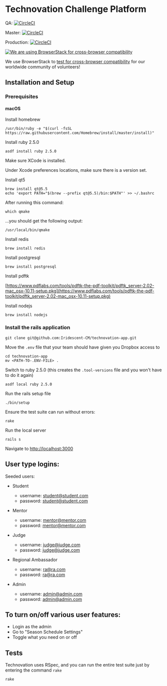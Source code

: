 # Technovation Challenge Platform

QA: [![CircleCI](https://circleci.com/gh/Iridescent-CM/technovation-app/tree/qa.svg?style=svg&circle-token=2761348ab1cf794859c6cc40536654b342a8a9d1)](https://circleci.com/gh/Iridescent-CM/technovation-app/tree/qa)

Master: [![CircleCI](https://circleci.com/gh/Iridescent-CM/technovation-app/tree/master.svg?style=svg&circle-token=2761348ab1cf794859c6cc40536654b342a8a9d1)](https://circleci.com/gh/Iridescent-CM/technovation-app/tree/master)

Production: [![CircleCI](https://circleci.com/gh/Iridescent-CM/technovation-app/tree/production.svg?style=svg&circle-token=2761348ab1cf794859c6cc40536654b342a8a9d1)](https://circleci.com/gh/Iridescent-CM/technovation-app/tree/production)

[![We are using BrowserStack for cross-browser compatibility](https://s3.amazonaws.com/technovation-uploads-production/header-logo.png "BrowserStack")](https://www.browserstack.com/)

We use BrowserStack to [test for cross-browser compatibility](https://www.browserstack.com/) for our worldwide community of volunteers!

## Installation and Setup

### Prerequisites

#### macOS

Install homebrew

```
/usr/bin/ruby -e "$(curl -fsSL https://raw.githubusercontent.com/Homebrew/install/master/install)"
```

Install ruby 2.5.0

```
asdf install ruby 2.5.0
```

Make sure XCode is installed.

Under Xcode preferences locations, make sure there is a version set.

Install qt5


```
brew install qt@5.5
echo 'export PATH="$(brew --prefix qt@5.5)/bin:$PATH"' >> ~/.bashrc
```

After running this command:

```
which qmake
```

...you should get the following output:
```
/usr/local/bin/qmake
```

Install redis

```
brew install redis
```

Install postgresql

```
brew install postgresql
```

Install pdftk

[https://www.pdflabs.com/tools/pdftk-the-pdf-toolkit/pdftk_server-2.02-mac_osx-10.11-setup.pkg](https://www.pdflabs.com/tools/pdftk-the-pdf-toolkit/pdftk_server-2.02-mac_osx-10.11-setup.pkg)

Install nodejs

```
brew install nodejs
```


### Install the rails application

```
git clone git@github.com:Iridescent-CM/technovation-app.git
```

Move the `.env` file that your team should have given you Dropbox access to

```
cd technovation-app
mv <PATH-TO-.ENV-FILE> .
```

Switch to ruby 2.5.0 (this creates the `.tool-versions` file and you won't have to do it again)
```
asdf local ruby 2.5.0
```

Run the rails setup file

```
./bin/setup
```

Ensure the test suite can run without errors:

```
rake
```

Run the local server

```
rails s
```

Navigate to [http://localhost:3000](http://localhost:3000)


## User type logins:

Seeded users:

* Student
  * username: student@student.com
  * password: student@student.com
  
* Mentor
  * username: mentor@mentor.com
  * password: mentor@mentor.com
  
* Judge
  * username: judge@judge.com
  * password: judge@judge.com
  
* Regional Ambassador
  * username: ra@ra.com
  * password: ra@ra.com
  
* Admin
  * username: admin@admin.com
  * password: admin@admin.com

## To turn on/off various user features:

  * Login as the admin
  * Go to "Season Schedule Settings"
  * Toggle what you need on or off


## Tests

Technovation uses RSpec, and you can run the entire test suite just by entering the command `rake`

```
rake
```
